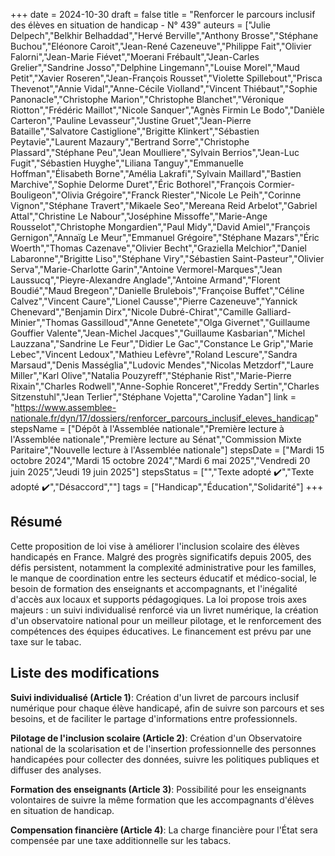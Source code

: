 +++
date = 2024-10-30
draft = false
title = "Renforcer le parcours inclusif des élèves en situation de handicap - N° 439"
auteurs = ["Julie Delpech","Belkhir Belhaddad","Hervé Berville","Anthony Brosse","Stéphane Buchou","Eléonore Caroit","Jean-René Cazeneuve","Philippe Fait","Olivier Falorni","Jean-Marie Fiévet","Moerani Frébault","Jean-Carles Grelier","Sandrine Josso","Delphine Lingemann","Louise Morel","Maud Petit","Xavier Roseren","Jean-François Rousset","Violette Spillebout","Prisca Thevenot","Annie Vidal","Anne-Cécile Violland","Vincent Thiébaut","Sophie Panonacle","Christophe Marion","Christophe Blanchet","Véronique Riotton","Frédéric Maillot","Nicole Sanquer","Agnès Firmin Le Bodo","Danièle Carteron","Pauline Levasseur","Justine Gruet","Jean-Pierre Bataille","Salvatore Castiglione","Brigitte Klinkert","Sébastien Peytavie","Laurent Mazaury","Bertrand Sorre","Christophe Plassard","Stéphane Peu","Jean Moulliere","Sylvain Berrios","Jean-Luc Fugit","Sébastien Huyghe","Liliana Tanguy","Emmanuelle Hoffman","Élisabeth Borne","Amélia Lakrafi","Sylvain Maillard","Bastien Marchive","Sophie Delorme Duret","Éric Bothorel","François Cormier-Bouligeon","Olivia Grégoire","Franck Riester","Nicole Le Peih","Corinne Vignon","Stéphane Travert","Mikaele Seo","Mereana Reid Arbelot","Gabriel Attal","Christine Le Nabour","Joséphine Missoffe","Marie-Ange Rousselot","Christophe Mongardien","Paul Midy","David Amiel","François Gernigon","Annaïg Le Meur","Emmanuel Grégoire","Stéphane Mazars","Éric Woerth","Thomas Cazenave","Olivier Becht","Graziella Melchior","Daniel Labaronne","Brigitte Liso","Stéphane Viry","Sébastien Saint-Pasteur","Olivier Serva","Marie-Charlotte Garin","Antoine Vermorel-Marques","Jean Laussucq","Pieyre-Alexandre Anglade","Antoine Armand","Florent Boudié","Maud Bregeon","Danielle Brulebois","Françoise Buffet","Céline Calvez","Vincent Caure","Lionel Causse","Pierre Cazeneuve","Yannick Chenevard","Benjamin Dirx","Nicole Dubré-Chirat","Camille Galliard-Minier","Thomas Gassilloud","Anne Genetete","Olga Givernet","Guillaume Gouffier Valente","Jean-Michel Jacques","Guillaume Kasbarian","Michel Lauzzana","Sandrine Le Feur","Didier Le Gac","Constance Le Grip","Marie Lebec","Vincent Ledoux","Mathieu Lefèvre","Roland Lescure","Sandra Marsaud","Denis Masséglia","Ludovic Mendes","Nicolas Metzdorf","Laure Miller","Karl Olive","Natalia Pouzyreff","Stéphanie Rist","Marie-Pierre Rixain","Charles Rodwell","Anne-Sophie Ronceret","Freddy Sertin","Charles Sitzenstuhl","Jean Terlier","Stéphane Vojetta","Caroline Yadan"]
link = "https://www.assemblee-nationale.fr/dyn/17/dossiers/renforcer_parcours_inclusif_eleves_handicap"
stepsName = ["Dépôt à l'Assemblée nationale","Première lecture à l'Assemblée nationale","Première lecture au Sénat","Commission Mixte Paritaire","Nouvelle lecture à l'Assemblée nationale"]
stepsDate = ["Mardi 15 octobre 2024","Mardi 15 octobre 2024","Mardi 6 mai 2025","Vendredi 20 juin 2025","Jeudi 19 juin 2025"]
stepsStatus = ["","Texte adopté ✔️","Texte adopté ✔️","Désaccord",""]
tags = ["Handicap","Éducation","Solidarité"]
+++

## Résumé

Cette proposition de loi vise à améliorer l'inclusion scolaire des élèves handicapés en France. Malgré des progrès significatifs depuis 2005, des défis persistent, notamment la complexité administrative pour les familles, le manque de coordination entre les secteurs éducatif et médico-social, le besoin de formation des enseignants et accompagnants, et l'inégalité d'accès aux locaux et supports pédagogiques. La loi propose trois axes majeurs : un suivi individualisé renforcé via un livret numérique, la création d'un observatoire national pour un meilleur pilotage, et le renforcement des compétences des équipes éducatives. Le financement est prévu par une taxe sur le tabac.

## Liste des modifications

**Suivi individualisé (Article 1)**: Création d'un livret de parcours inclusif numérique pour chaque élève handicapé, afin de suivre son parcours et ses besoins, et de faciliter le partage d'informations entre professionnels.

**Pilotage de l'inclusion scolaire (Article 2)**: Création d'un Observatoire national de la scolarisation et de l'insertion professionnelle des personnes handicapées pour collecter des données, suivre les politiques publiques et diffuser des analyses.

**Formation des enseignants (Article 3)**: Possibilité pour les enseignants volontaires de suivre la même formation que les accompagnants d'élèves en situation de handicap.

**Compensation financière (Article 4)**: La charge financière pour l'État sera compensée par une taxe additionnelle sur les tabacs.
